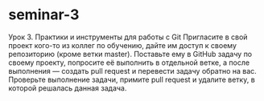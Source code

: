# seminar-3
Урок 3. Практики и инструменты для работы с Git
Пригласите в свой проект кого-то из коллег по обучению, дайте им доступ к своему репозиторию (кроме ветки master).
Поставьте ему в GitHub задачу по своему проекту, попросите её выполнить в отдельной ветке, а после выполнения — создать pull request и перевести задачу обратно на вас.
Проверьте выполнение задачи, примите pull request и удалите ветку, в которой решалась данная задача.
